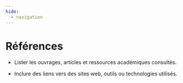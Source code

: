 ```yaml
---
hide:
  - navigation
---
```


# Références

- Lister les ouvrages, articles et ressources académiques consultés.

- Inclure des liens vers des sites web, outils ou technologies utilisés.
